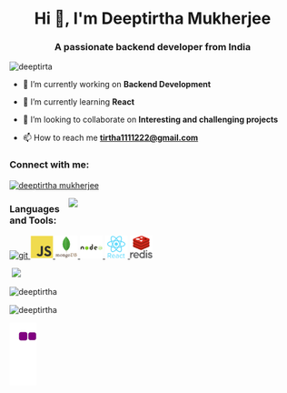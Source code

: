 

<h1 align="center">Hi 👋, I'm Deeptirtha Mukherjee</h1>
<h3 align="center">A passionate backend developer from India</h3>

<p align="left"> <img src="https://komarev.com/ghpvc/?username=deeptirta&label=Profile%20views&color=0e75b6&style=flat" alt="deeptirta" /> </p>

- 🔭 I’m currently working on **Backend Development**

- 🌱 I’m currently learning **React**

- 👯 I’m looking to collaborate on **Interesting and challenging projects**

- 📫 How to reach me **tirtha1111222@gmail.com**

<h3 align="left">Connect with me:</h3>
<p align="left">
<a href="https://linkedin.com/in/deeptirtha mukherjee" target="blank"><img align="center" src="https://raw.githubusercontent.com/rahuldkjain/github-profile-readme-generator/master/src/images/icons/Social/linked-in-alt.svg" alt="deeptirtha mukherjee" height="30" width="40" /></a>
</p>
<img align="right" widh="400" width="400" src="https://user-images.githubusercontent.com/55389276/140866485-8fb1c876-9a8f-4d6a-98dc-08c4981eaf70.gif">

<h3 align="left">Languages and Tools:</h3>
<p align="left"> <a href="https://git-scm.com/" target="_blank" rel="noreferrer"> <img src="https://www.vectorlogo.zone/logos/git-scm/git-scm-icon.svg" alt="git" width="40" height="40"/> </a> <a href="https://developer.mozilla.org/en-US/docs/Web/JavaScript" target="_blank" rel="noreferrer"> <img src="https://raw.githubusercontent.com/devicons/devicon/master/icons/javascript/javascript-original.svg" alt="javascript" width="40" height="40"/> </a> <a href="https://www.mongodb.com/" target="_blank" rel="noreferrer"> <img src="https://raw.githubusercontent.com/devicons/devicon/master/icons/mongodb/mongodb-original-wordmark.svg" alt="mongodb" width="40" height="40"/> </a> <a href="https://nodejs.org" target="_blank" rel="noreferrer"> <img src="https://raw.githubusercontent.com/devicons/devicon/master/icons/nodejs/nodejs-original-wordmark.svg" alt="nodejs" width="40" height="40"/> </a> <a href="https://reactjs.org/" target="_blank" rel="noreferrer"> <img src="https://raw.githubusercontent.com/devicons/devicon/master/icons/react/react-original-wordmark.svg" alt="react" width="40" height="40"/> </a> <a href="https://redis.io" target="_blank" rel="noreferrer"> <img src="https://raw.githubusercontent.com/devicons/devicon/master/icons/redis/redis-original-wordmark.svg" alt="redis" width="40" height="40"/> </a> </p>

<p> &nbsp;<img src="https://github-readme-stats.vercel.app/api?username=deeptirtha&&show_icons=true&title_color=ffffff&icon_color=bb2acf&text_color=daf7dc&bg_color=151515"></p>


<p> &nbsp;<img align="left" src="https://github-readme-stats.vercel.app/api/top-langs?username=deeptirtha&show_icons=true&locale=en&layout=compact" alt="deeptirtha" /></p>



<p> <img align="center" src="https://github-readme-streak-stats.herokuapp.com/?user=deeptirtha&" alt="deeptirtha" /></p>

![snake gif](https://github.com/Deeptirtha/Deeptirtha/blob/output/github-contribution-grid-snake.gif)
